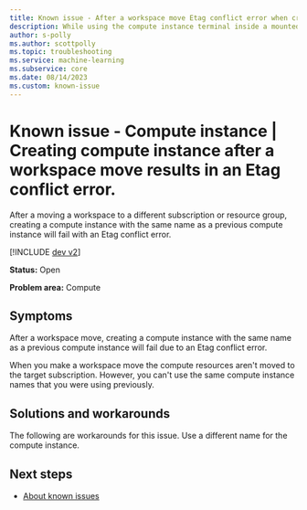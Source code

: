 ```yaml
---
title: Known issue - After a workspace move Etag conflict error when creating a compute instance with the same name.
description: While using the compute instance terminal inside a mounted path of data folder, any commands executed from the terminal result in slowness.
author: s-polly
ms.author: scottpolly
ms.topic: troubleshooting  
ms.service: machine-learning
ms.subservice: core
ms.date: 08/14/2023
ms.custom: known-issue
---
```


# Known issue  - Compute instance | Creating compute instance after a workspace move results in an Etag conflict error.

After a moving a workspace to a different subscription or resource group, creating a compute instance with the same name as a previous compute instance will fail with an Etag conflict error.


[!INCLUDE [dev v2](../includes/machine-learning-dev-v2.md)]
<!--- Choose the correct include --->

**Status:** Open

**Problem area:** Compute

## Symptoms

After a workspace move, creating a compute instance with the same name as a previous compute instance will fail due to an Etag conflict error.

When you make a workspace move the compute resources aren't moved to the target subscription. However, you can't use the same compute instance names that you were using previously. 


## Solutions and workarounds

The following are workarounds for this issue. Use a different name for the compute instance.

## Next steps

- [About known issues](azureml-known-issues.md)
